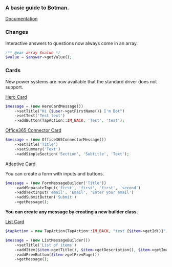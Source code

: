 ### A basic guide to Botman.

[Documentation](https://botman.io/2.0/driver-ms-bot-framework)

### Changes

Interactive answers to questions now always come in an array.

```php
/** @var array $value */
$value = $answer->getValue();
```

### Cards

New power systems are now available that the standard driver does not support.

[Hero Card](https://docs.microsoft.com/en-us/microsoftteams/platform/task-modules-and-cards/cards/cards-reference#hero-card)

```php
$message = (new HeroCardMessage())
    ->setTitle("Hi {$user->getFirstName()} I'm Bot")
    ->setText('Test text')
    ->addButton(TapAction::IM_BACK, 'Test', 'test');
```

[Office365 Connector Card](https://docs.microsoft.com/en-us/microsoftteams/platform/task-modules-and-cards/cards/cards-reference#office-365-connector-card)

```php
$message = (new Office365ConnectorMessage())
    ->setTitle('Title')
    ->setSummary('Text')
    ->addSimpleSection('Section', 'Subtitle', 'Text');
```

[Adaptive Card](https://docs.microsoft.com/en-us/microsoftteams/platform/task-modules-and-cards/cards/cards-reference#adaptive-card)

You can create a form with inputs and buttons.

```php
$message = (new FormMessageBuilder('Title'))
    ->addSeparateInput('first', 'first', 'first', 'second')
    ->addTextInput('email', 'Email', 'Enter your email')
    ->addSubmitButton('Submit')
    ->getMessage();
```

**You can create any message by creating a new builder class.**

[List Card](https://docs.microsoft.com/en-us/microsoftteams/platform/task-modules-and-cards/cards/cards-reference#list-card)

```php
$tapAction = new TapAction(TapAction::IM_BACK, "test {$item->getId()}", $item->getTitle());

$message = (new ListMessageBuilder())
    ->setTitle('List of items')
    ->addItem($item->getTitle(), $item->getDescription(), $item->getImageUrl(), $tapAction)
    ->addPrevButton($item->getPrevPage())
    ->getMessage();
```